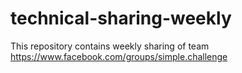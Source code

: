 # technical-sharing-weekly
This repository contains weekly sharing of team https://www.facebook.com/groups/simple.challenge
